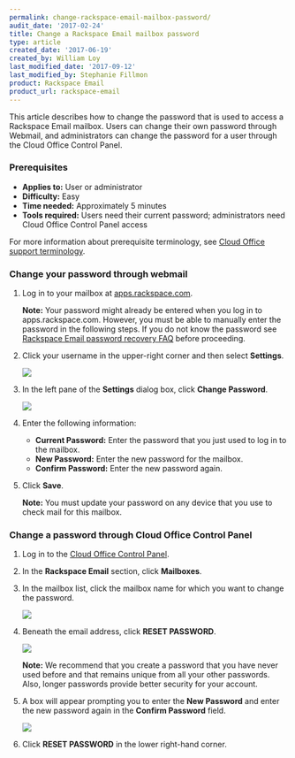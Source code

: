 ```yaml
---
permalink: change-rackspace-email-mailbox-password/
audit_date: '2017-02-24'
title: Change a Rackspace Email mailbox password
type: article
created_date: '2017-06-19'
created_by: William Loy
last_modified_date: '2017-09-12'
last_modified_by: Stephanie Fillmon
product: Rackspace Email
product_url: rackspace-email
---
```


This article describes how to change the password that is used to access a Rackspace Email mailbox. Users can change their own password through Webmail, and administrators can change the password for a user through the Cloud Office Control Panel.

### Prerequisites

- **Applies to:** User or administrator
- **Difficulty:** Easy
- **Time needed:** Approximately 5 minutes
- **Tools required:**  Users need their current password; administrators need Cloud Office Control Panel access

For more information about prerequisite terminology, see [Cloud Office support terminology](/how-to/cloud-office-support-terminology/).

### Change your password through webmail

1. Log in to your mailbox at [apps.rackspace.com](https://apps.rackspace.com/index.php).

   **Note:** Your password might already be entered when you log in to apps.rackspace.com. However, you must be able to manually enter the password in the following steps. If you do not know the password see [Rackspace Email password recovery FAQ](/how-to/rackspace-email-password-recovery-faq/) before proceeding.

2. Click your username in the upper-right corner and then select **Settings**.

   <img src="{% asset_path rackspace-email/change-your-rackspace-email-password/RSEchangepasswordSC1.png %}" />

3. In the left pane of the **Settings** dialog box, click **Change Password**.

   <img src="{% asset_path rackspace-email/change-your-rackspace-email-password/RSEchangepasswordSC2.png %}" />

4. Enter the following information:

    - **Current Password:** Enter the password that you just used to log in to the mailbox.
    - **New Password:** Enter the new password for the mailbox.
    - **Confirm Password:** Enter the new password again.

5. Click **Save**.

   **Note:** You must update your password on any device that you use to check mail for this mailbox.

### Change a password through Cloud Office Control Panel

1. Log in to the [Cloud Office Control Panel](https://cp.rackspace.com/).
2. In the **Rackspace Email** section, click **Mailboxes**.
3. In the mailbox list, click the mailbox name for which you want to change the password.

    <img src="{% asset_path rackspace-email/change-your-rackspace-email-password/RSEpasswordresetCPSC2.png %}" />

4. Beneath the email address, click **RESET PASSWORD**.

    <img src="{% asset_path rackspace-email/change-your-rackspace-email-password/reset_password.png %}" />

   **Note:** We recommend that you create a password that you have never used before and that remains unique from all your other passwords. Also, longer passwords provide better security for your account.

5. A box will appear prompting you to enter the **New Password** and enter the new password again in the **Confirm Password** field.

    <img src="{% asset_path rackspace-email/change-your-rackspace-email-password/new_password.png %}" />

6. Click **RESET PASSWORD** in the lower right-hand corner.
